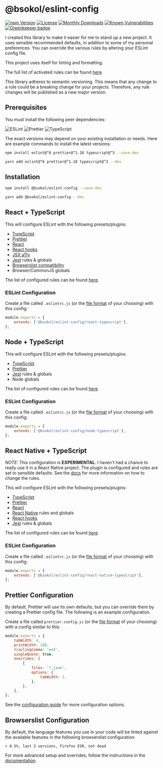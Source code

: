 # @bsokol/eslint-config

[![npm Version](https://img.shields.io/npm/v/@bsokol/eslint-config)](https://www.npmjs.com/package/@bsokol/eslint-config)
[![License](https://img.shields.io/npm/l/@bsokol/eslint-config)](https://raw.githubusercontent.com/briansokol/eslint-config/master/LICENSE)
[![Monthly Downloads](https://img.shields.io/npm/dm/@bsokol/eslint-config)](https://www.npmjs.com/package/@bsokol/eslint-config)
[![Known Vulnerabilities](https://snyk.io/test/npm/@bsokol/eslint-config/badge.svg)](https://snyk.io/test/npm/@bsokol/eslint-config)
[![Greenkeeper badge](https://badges.greenkeeper.io/briansokol/eslint-config.svg)](https://greenkeeper.io/)

I created this library to make it easier for me to stand up a new project. It uses sensible recommended defaults, in addition to some of my personal preferences. You can override the various rules by altering your ESLint config file.

This project uses itself for linting and formatting.

The full list of activated rules can be found [here](docs).

This library adheres to semantic versioning. This means that any change to a rule could be a breaking change for your projects. Therefore, any rule changes will be published as a new major version.

## Prerequisites

You must install the following peer dependencies:

![ESLint](https://img.shields.io/npm/dependency-version/@bsokol/eslint-config/dev/eslint)
![Prettier](https://img.shields.io/npm/dependency-version/@bsokol/eslint-config/dev/prettier)
![TypeScript](https://img.shields.io/npm/dependency-version/@bsokol/eslint-config/dev/typescript)

The exact versions may depend on your existing installation or needs. Here are example commands to install the latest versions:

```bash
npm install eslint@^6 prettier@^1.18 typescript@^3 --save-dev
```

```bash
yarn add eslint@^6 prettier@^1.18 typescript@^3 --dev
```

## Installation

```bash
npm install @bsokol/eslint-config --save-dev
```

```bash
yarn add @bsokol/eslint-config --dev
```

## React + TypeScript

This will configure ESLint with the following presets/plugins:

-   [TypeScript](https://github.com/typescript-eslint/typescript-eslint/tree/master/packages/eslint-plugin)
-   [Prettier](https://github.com/prettier/eslint-config-prettier)
-   [React](https://github.com/yannickcr/eslint-plugin-react)
-   [React hooks](https://www.npmjs.com/package/eslint-plugin-react-hooks)
-   [JSX a11y](https://github.com/evcohen/eslint-plugin-jsx-a11y#readme)
-   [Jest](https://github.com/jest-community/eslint-plugin-jest) rules & globals
-   [Browserslist compatibility](https://github.com/amilajack/eslint-plugin-compat)
-   Browser/CommonJS globals

The list of configured rules can be found [here](docs/react-typescript.md).

### ESLint Configuration

Create a file called `.eslintrc.js` (or the [file format](https://eslint.org/docs/user-guide/configuring) of your choosing) with this config:

```javascript
module.exports = {
    extends: ['@bsokol/eslint-config/react-typescript'],
};
```

## Node + TypeScript

This will configure ESLint with the following presets/plugins:

-   [TypeScript](https://github.com/typescript-eslint/typescript-eslint/tree/master/packages/eslint-plugin)
-   [Prettier](https://github.com/prettier/eslint-config-prettier)
-   [Jest](https://github.com/jest-community/eslint-plugin-jest) rules & globals
-   Node globals

The list of configured rules can be found [here](docs/node-typescript.md).

### ESLint Configuration

Create a file called `.eslintrc.js` (or the [file format](https://eslint.org/docs/user-guide/configuring) of your choosing) with this config:

```javascript
module.exports = {
    extends: ['@bsokol/eslint-config/node-typescript'],
};
```

## React Native + TypeScript

_NOTE:_ This configuration is **EXPERIMENTAL**. I haven't had a chance to really use it in a React Native project. The plugin is configured and rules are set to sensible defaults. See the [docs](https://github.com/intellicode/eslint-plugin-react-native) for more information on how to change the rules.

This will configure ESLint with the following presets/plugins:

-   [TypeScript](https://github.com/typescript-eslint/typescript-eslint/tree/master/packages/eslint-plugin)
-   [Prettier](https://github.com/prettier/eslint-config-prettier)
-   [React](https://github.com/yannickcr/eslint-plugin-react)
-   [React Native](https://github.com/intellicode/eslint-plugin-react-native) rules and globals
-   [React hooks](https://www.npmjs.com/package/eslint-plugin-react-hooks)
-   [Jest](https://github.com/jest-community/eslint-plugin-jest) rules & globals

The list of configured rules can be found [here](docs/react-native-typescript.md).

### ESLint Configuration

Create a file called `.eslintrc.js` (or the [file format](https://eslint.org/docs/user-guide/configuring) of your choosing) with this config:

```javascript
module.exports = {
    extends: ['@bsokol/eslint-config/react-native-typescript'],
};
```

## Prettier Configuration

By default, Prettier will use its own defaults, but you can override them by creating a Prettier config file. The following is an example configuration.

Create a file called `prettier.config.js` (or the [file format](https://prettier.io/docs/en/configuration.html) of your choosing) with a config similar to this:

```javascript
module.exports = {
    tabWidth: 4,
    printWidth: 100,
    trailingComma: 'es5',
    singleQuote: true,
    overrides: [
        {
            files: '*.json',
            options: {
                tabWidth: 2,
            },
        },
    ],
};
```

See the [configuration guide](https://prettier.io/docs/en/configuration.html) for more configuration options.

## Browserslist Configuration

By default, the language features you use in your code will be linted against the available features in the following browserslist configuration:

```text
> 0.5%, last 2 versions, Firefox ESR, not dead
```

For more advanced setup and overrides, follow the instructions in the [documentation](https://github.com/amilajack/eslint-plugin-compat#3-configure-target-browsers).

